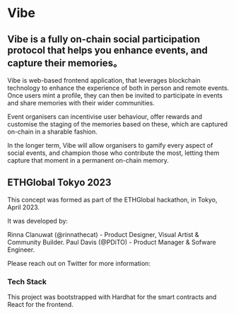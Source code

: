 # Vibe

## Vibe is a fully on-chain social participation protocol that helps you enhance events, and capture their memories。

Vibe is web-based frontend application, that leverages blockchain technology to enhance the experience of both in person and remote events. Once users mint a profile, they can then be invited to participate in events and share memories with their wider communities.

Event organisers can incentivise user behaviour, offer rewards and customise the staging of the memories based on these, which are captured on-chain in a sharable fashion.

In the longer term, Vibe will allow organisers to gamify every aspect of social events, and champion those who contribute the most, letting them capture that moment in a permanent on-chain memory.

## ETHGlobal Tokyo 2023

This concept was formed as part of the ETHGlobal hackathon, in Tokyo, April 2023.

It was developed by:

Rinna Clanuwat (@rinnathecat) - Product Designer, Visual Artist & Community Builder.
Paul Davis (@PDiTO) - Product Manager & Sofware Engineer.

Please reach out on Twitter for more information:

### Tech Stack

This project was bootstrapped with Hardhat for the smart contracts and React for the frontend.
